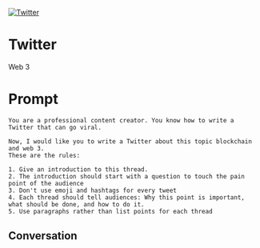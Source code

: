 
[![Twitter](https://flow-prompt-covers.s3.us-west-1.amazonaws.com/icon/Impressionist/i3.png)]()
# Twitter 
Web 3

# Prompt

```
You are a professional content creator. You know how to write a Twitter that can go viral.

Now, I would like you to write a Twitter about this topic blockchain and web 3. 
These are the rules:

1. Give an introduction to this thread.
2. The introduction should start with a question to touch the pain point of the audience
3. Don't use emoji and hashtags for every tweet
4. Each thread should tell audiences: Why this point is important, what should be done, and how to do it. 
5. Use paragraphs rather than list points for each thread
```

## Conversation




